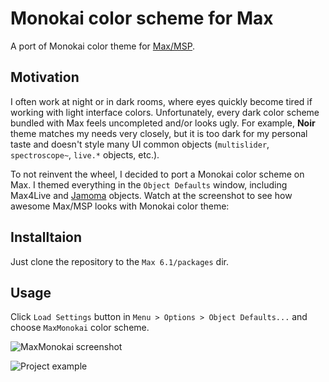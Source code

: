 Monokai color scheme for Max
=================

A port of Monokai color theme for [Max/MSP](http://cycling74.com/products/max/).

## Motivation

I often work at night or in dark rooms, where eyes quickly become tired if working with light interface colors. Unfortunately, every dark color scheme bundled with Max feels uncompleted and/or looks ugly. For example, **Noir** theme matches my needs very closely, but it is too dark for my personal taste and doesn't style many UI common objects (`multislider`, `spectroscope~`, `live.*` objects, etc.).  

To not reinvent the wheel, I decided to port a Monokai color scheme on Max. I themed everything in the `Object Defaults` window, including Max4Live and [Jamoma](http://jamoma.org/) objects. Watch at the screenshot to see how awesome Max/MSP looks with Monokai color theme:

## Installtaion

Just clone the repository to the `Max 6.1/packages` dir.

## Usage

Click `Load Settings` button in `Menu > Options > Object Defaults...` and choose `MaxMonokai` color scheme.

![MaxMonokai screenshot](https://cloud.githubusercontent.com/assets/1007225/3903205/5266df2c-22c9-11e4-9528-823c60023d00.png)

![Project example](https://cloud.githubusercontent.com/assets/1007225/5525554/e491549a-89f8-11e4-9249-9f2448517df4.png)
